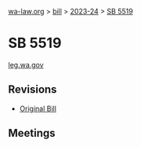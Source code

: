 [wa-law.org](/) > [bill](/bill/) > [2023-24](/bill/2023-24/) > [SB 5519](/bill/2023-24/sb/5519/)

# SB 5519
[leg.wa.gov](https://app.leg.wa.gov/billsummary?BillNumber=5519&Year=2023&Initiative=false)

## Revisions
* [Original Bill](1/)

## Meetings